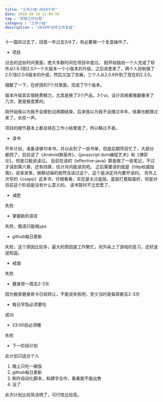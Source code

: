 ```yaml
---
title: "工作小结-2018十月"
date: 2018-10-10 21:04:59
tag : "好搭工作日程"
category : "工作小结"
description : "2018年10月工作复盘"
---
```


十一国庆过去了，回首一年过去3/4了，有必要做一个复盘操作了。

- 项目

过去的这些时间里面，绝大多数时间在项目中度过。
刚开始独自一个人完成了软件从1.9.3到2.0.1一个大版本一个小版本的升级，之后进奎来了，两个人协助做了2.0.1到2.0.6版本的升级，然后又加了苏展，三个人从2.0.6升到了现在的2.3.0。

细数了一下，在好搭的7个月里面，完成了11个版本。

版本升级其实很耗费精力，尤其是换了3个产品，3个ui，设计风格都推翻重来了几次，更是极度累的。

刚开始我以为我不会撑到试用期结束，后来我以为我不会撑过半年，结果也都撑过来了。长叹一声。

项目的细节基本上都总结在工作小结里面了，所以略过不表。

- 读书

开年计划，准备读够10本书，并以此列了一些书单，但是后期项目忙了，大部分都鸽了，目前读了《Android群英传》、《javascript dom编程艺术》和《博弈论》，但是只能说读过。
目前在读的《effective-java》算是做了一些笔记，不过才读到第六章，还有四章，估计月内能读完吧。
之后需要读的就是《http权威指南》，说来发笑，做移动端的居然没读过这个，这个是决定月内要开读的。
另外上次写的《csapp》这本书，仔细看看，实在是太过底层。底层打基础虽好，但是对目前这个阶段是没有什么意义的。
读书暂时不立宏愿了。

- 减肥

失败

- 掌握新的语言

失败，俄语只能喊ypa

- github每日更新

失败，这个原因比较多，最大的原因是工作繁忙，另外染上了游戏的恶习，还好迷途知返。

- 戒烟

失败

- 健身房一周去2-3次

因为搬家健身房卡已经转让，不能说失败吧，至少当时是每周都去2-3次

- 每日早饭必须要吃

成功

- 23:00前必须睡

失败

- 下一阶段计划

此计划只适合个人

1. 晚上只吃一碗饭
2. github每日更新
3. 制作自动化脚本，和建宇合作，看看能不能出售
4. 没了

此次计划比较简洁明了，可行性比较高。


















